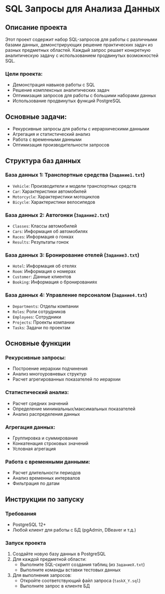 # SQL Запросы для Анализа Данных

## Описание проекта

Этот проект содержит набор SQL-запросов для работы с различными базами данных, демонстрирующих решение практических задач из разных предметных областей. Каждый запрос решает конкретную аналитическую задачу с использованием продвинутых возможностей SQL.

### Цели проекта:

- Демонстрация навыков работы с SQL
- Решение комплексных аналитических задач
- Оптимизация запросов для работы с большими наборами данных
- Использование продвинутых функций PostgreSQL

## Основные задачи:

- Рекурсивные запросы для работы с иерархическими данными
- Агрегация и статистический анализ
- Работа с временными данными
- Оптимизация производительности запросов

## Структура баз данных

### База данных 1: Транспортные средства (`Задание1.txt`)

- `Vehicle`: Производители и модели транспортных средств
- `Car`: Характеристики автомобилей
- `Motorcycle`: Характеристики мотоциклов
- `Bicycle`: Характеристики велосипедов

### База данных 2: Автогонки (`Задание2.txt`)

- `Classes`: Классы автомобилей
- `Cars`: Информация об автомобилях
- `Races`: Информация о гонках
- `Results`: Результаты гонок

### База данных 3: Бронирование отелей (`Задание3.txt`)

- `Hotel`: Информация об отелях
- `Room`: Информация о номерах
- `Customer`: Данные клиентов
- `Booking`: Информация о бронированиях

### База данных 4: Управление персоналом (`Задание4.txt`)

- `Departments`: Отделы компании
- `Roles`: Роли сотрудников
- `Employees`: Сотрудники
- `Projects`: Проекты компании
- `Tasks`: Задачи по проектам

## Основные функции

### Рекурсивные запросы:

- Построение иерархии подчинения
- Анализ многоуровневых структур
- Расчет агрегированных показателей по иерархии

### Статистический анализ:

- Расчет средних значений
- Определение минимальных/максимальных показателей
- Анализ распределения данных

### Агрегация данных:

- Группировка и суммирование
- Конкатенация строковых значений
- Условная агрегация

### Работа с временными данными:

- Расчет длительности периодов
- Анализ временных интервалов
- Фильтрация по датам

## Инструкции по запуску

### Требования

- PostgreSQL 12+
- Любой клиент для работы с БД (pgAdmin, DBeaver и т.д.)

### Запуск проекта

1. Создайте новую базу данных в PostgreSQL
2. Для каждой предметной области:
   - Выполните SQL-скрипт создания таблиц (из `ЗаданиеX.txt`)
   - Выполните команды вставки тестовых данных
3. Для выполнения запросов:
   - Откройте соответствующий файл запроса (`taskX_Y.sql`)
   - Выполните запрос в клиенте БД
